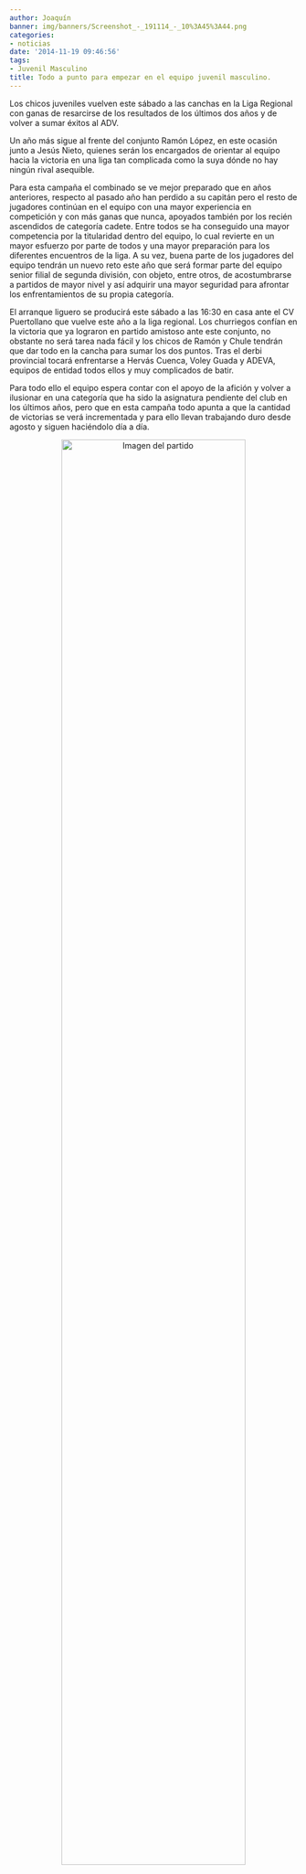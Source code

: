 ```yaml
---
author: Joaquín
banner: img/banners/Screenshot_-_191114_-_10%3A45%3A44.png
categories:
- noticias
date: '2014-11-19 09:46:56'
tags:
- Juvenil Masculino
title: Todo a punto para empezar en el equipo juvenil masculino.
---
```


Los chicos juveniles vuelven este sábado a las canchas en la Liga Regional con ganas de resarcirse de los resultados de los últimos dos años y de volver a sumar éxitos al ADV.

Un año más sigue al frente del conjunto Ramón López, en este ocasión junto a Jesús Nieto, quienes serán los encargados de orientar al equipo hacia la victoria en una liga tan complicada como la suya dónde no hay ningún rival asequible.

Para esta campaña el combinado se ve mejor preparado que en años anteriores, respecto al pasado año han perdido a su capitán pero el resto de jugadores continúan en el equipo con una mayor experiencia en competición y con más ganas que nunca, apoyados también por los recién ascendidos de categoría cadete. Entre todos se ha conseguido una mayor competencia por la titularidad dentro del equipo, lo cual revierte en un mayor esfuerzo por parte de todos y una mayor preparación para los diferentes encuentros de la liga. A su vez, buena parte de los jugadores del equipo tendrán un nuevo reto este año que será formar parte del equipo senior filial de segunda división, con objeto, entre otros, de acostumbrarse a partidos de mayor nivel y así adquirir una mayor seguridad para afrontar los enfrentamientos de su propia categoría.

El arranque liguero se producirá este sábado a las 16:30 en casa ante el CV Puertollano que vuelve este año a la liga regional. Los churriegos confían en la victoria que ya lograron en partido amistoso ante este conjunto, no obstante no será tarea nada fácil y los chicos de Ramón y Chule tendrán que dar todo en la cancha para sumar los dos puntos. Tras el derbi provincial tocará enfrentarse a Hervás Cuenca, Voley Guada y ADEVA, equipos de entidad todos ellos y muy complicados de batir.

Para todo ello el equipo espera contar con el apoyo de la afición y volver a ilusionar en una categoría que ha sido la asignatura pendiente del club en los últimos años, pero que en esta campaña todo apunta a que la cantidad de victorias se verá incrementada y para ello llevan trabajando duro desde agosto y siguen haciéndolo día a día.

<center>
<a target="_new" href="http://www.advmiguelturra.org/img/banners/Screenshot%20-%20191114%20-%2010%3A45%3A44.png"> 
<img alt="Imagen del partido" width="80%" align="center" src="http://www.advmiguelturra.org/img/banners/Screenshot%20-%20191114%20-%2010%3A45%3A44.png"/> </a> </center>

